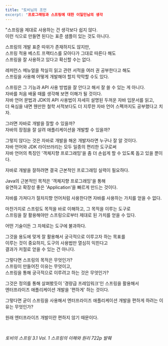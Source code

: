 ```yaml
---
title: "토비님의 조언
excerpt: "프로그래밍과 스프링에 대한 이일민님의 생각
---
```



"스프링을 제대로 사용하는 건 생각보다 쉽지 않다.  
이런 식으로 만들면 된다는 표준 샘플이 있는 것도 아니다.

스프링의 개발 표준 따위가 존재하지도 않지만,  
스프링 적용 베스트 프랙티스를 모아다가 그대로 따른다 해도  
스프링을 잘 사용하고 있다고 확신할 수는 없다.

레퍼런스 메뉴얼을 착실히 읽고 관련 서적을 여러 권 공부한다고 해도  
스프링을 사용해 어떻게 개발해야 할지 막막할 수도 있다.

스프링은 그 기능과 API 사용 방법을 잘 안다고 해서 잘 쓸 수 있는 게 아니다.  
자바를 처음 배울 때를 생각해 보면 이해가 될 것이다.  
자바 언어 문법과 JDK의 API 사용법이 자세히 설명된 두꺼운 자바 입문서를 읽고,  
더 욕심을 내면 웬만한 철학 서적보다도 더 지루한 자바 언어 스펙까지도 공부했다고 치자.

그러면 자바로 개발을 잘할 수 있을까?  
자바의 장점을 잘 살려 애플리케이션을 개발할 수 있을까?

그렇지 않다는 것은 자바로 개발을 해온 개발자라면 누구나 잘 알 것이다.  
자바 언어와 JDK 라이브러리는 모두 일종의 편리한 도구로써  
자바 언어의 특징인 '객체지향 프로그래밍'을 좀 더 손쉽게 할 수 있도록 돕고 있을 뿐이다.

자바로 개발을 잘하려면 결국 근본적인 프로그래밍 실력이 필요하다.

Java의 근본적인 목적은 '객체지향 프로그래밍'을 통해  
유연하고 확장성 좋은 'Application'을 빠르게 만드는 것이다.

자바를 가져다가 절차지향 언어처럼 사용한다면 자바를 사용하는 가치를 얻을 수 없다.

마찬가지로 스프링도 목적을 바로 이해하고, 그 목적을 이루는 도구로  
스프링을 잘 활용해야만 스프링으로부터 제대로 된 가치를 얻을 수 있다.

어떤 기술이든 그 자체로는 도구에 불과하다.

그것을 용도에 맞게 잘 활용해서 궁극적으로 이루고자 하는 목표를  
이루는 것이 중요하지, 도구의 사용법만 열심히 익힌다고  
결과가 저절로 얻을 수 있는 건 아니다.

그렇다면 스프링의 목적은 무엇인가?  
스프링이 만들어진 이유는 무엇이고,  
스프링을 통해 궁극적으로 이루려고 하는 것은 무엇인가?

그것은 정의를 통해 살펴봤듯이 '경량급 프레임워크'인 스프링을 활용해서  
엔터프라이즈 애플리케이션 개발을 '편하게' 하는 것이다.

그렇다면 굳이 스프링을 사용해서 엔터프라이즈 애플리케이션 개발을 편하게 하려는 이유는 무엇인가?

원래 엔터프라이즈 개발이란 편하지 않기 때문이다.

<br/>

*토비의 스프링 3.1 Vol. 1 스프링의 이해와 원리 722p 발췌*
